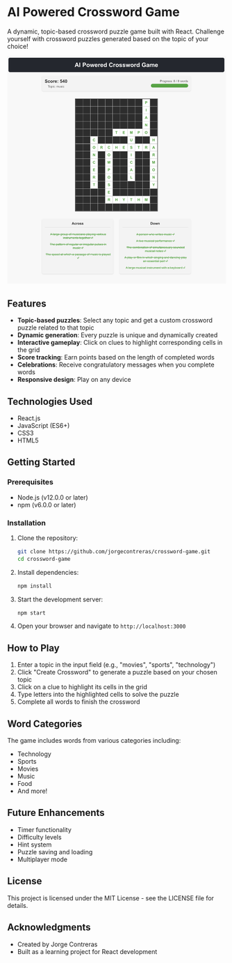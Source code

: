 # AI Powered Crossword Game

A dynamic, topic-based crossword puzzle game built with React. Challenge yourself with crossword puzzles generated based on the topic of your choice!

![Crossword Game Screenshot](./public/crossword.png)

## Features

- **Topic-based puzzles**: Select any topic and get a custom crossword puzzle related to that topic
- **Dynamic generation**: Every puzzle is unique and dynamically created
- **Interactive gameplay**: Click on clues to highlight corresponding cells in the grid
- **Score tracking**: Earn points based on the length of completed words
- **Celebrations**: Receive congratulatory messages when you complete words
- **Responsive design**: Play on any device

## Technologies Used

- React.js
- JavaScript (ES6+)
- CSS3
- HTML5

## Getting Started

### Prerequisites

- Node.js (v12.0.0 or later)
- npm (v6.0.0 or later)

### Installation

1. Clone the repository:
   ```bash
   git clone https://github.com/jorgecontreras/crossword-game.git
   cd crossword-game
   ```

2. Install dependencies:
   ```bash
   npm install
   ```

3. Start the development server:
   ```bash
   npm start
   ```

4. Open your browser and navigate to `http://localhost:3000`

## How to Play

1. Enter a topic in the input field (e.g., "movies", "sports", "technology")
2. Click "Create Crossword" to generate a puzzle based on your chosen topic
3. Click on a clue to highlight its cells in the grid
4. Type letters into the highlighted cells to solve the puzzle
5. Complete all words to finish the crossword

## Word Categories

The game includes words from various categories including:
- Technology
- Sports
- Movies
- Music
- Food
- And more!

## Future Enhancements

- Timer functionality
- Difficulty levels
- Hint system
- Puzzle saving and loading
- Multiplayer mode

## License

This project is licensed under the MIT License - see the LICENSE file for details.

## Acknowledgments

- Created by Jorge Contreras
- Built as a learning project for React development
